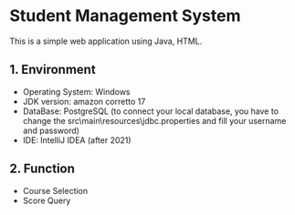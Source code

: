 # Student Management System
This is a simple web application using Java, HTML.
## 1. Environment
- Operating System: Windows
- JDK version: amazon corretto 17
- DataBase: PostgreSQL
    (to connect your local database, you have to change the src\main\resources\jdbc.properties and fill your username and password)
- IDE: IntelliJ IDEA (after 2021)
## 2. Function
- Course Selection
- Score Query